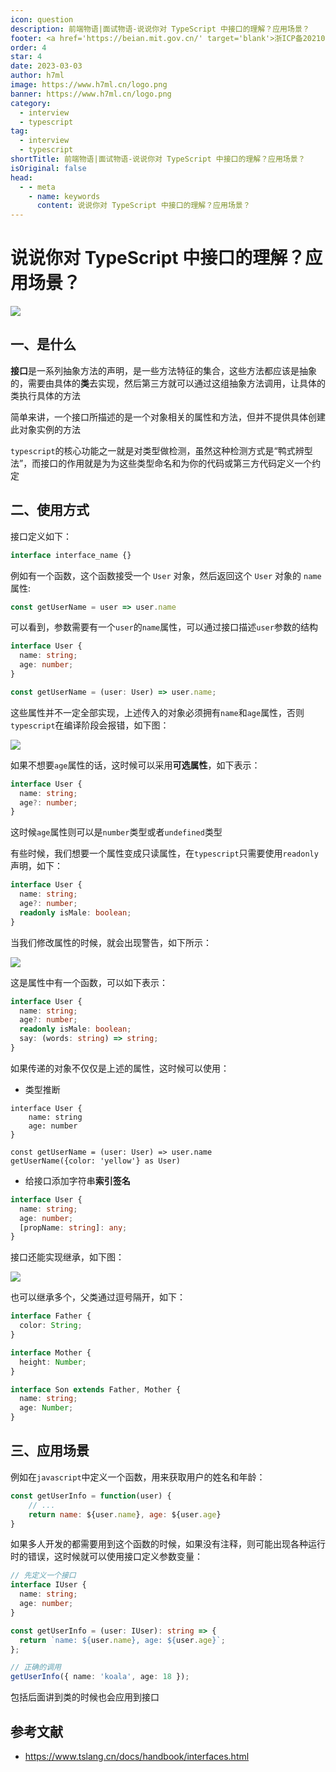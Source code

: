 ```yaml
---
icon: question
description: 前端物语|面试物语-说说你对 TypeScript 中接口的理解？应用场景？
footer: <a href='https://beian.mit.gov.cn/' target='blank'>浙ICP备2021037683号-2</a>说说你对 TypeScript 中接口的理解？应用场景？
order: 4
star: 4
date: 2023-03-03
author: h7ml
image: https://www.h7ml.cn/logo.png
banner: https://www.h7ml.cn/logo.png
category:
  - interview
  - typescript
tag:
  - interview
  - typescript
shortTitle: 前端物语|面试物语-说说你对 TypeScript 中接口的理解？应用场景？
isOriginal: false
head:
  - - meta
    - name: keywords
      content: 说说你对 TypeScript 中接口的理解？应用场景？
---
```


# 说说你对 TypeScript 中接口的理解？应用场景？

![](https://nakoruru.h7ml.cn/httpproxy/static.5ibug.net/vitepress/assets/images/interview/193389b0-0b2b-11ec-8e64-91fdec0f05a1.png)

## 一、是什么

**接口**是一系列抽象方法的声明，是一些方法特征的集合，这些方法都应该是抽象的，需要由具体的**类**去实现，然后第三方就可以通过这组抽象方法调用，让具体的类执行具体的方法

简单来讲，一个接口所描述的是一个对象相关的属性和方法，但并不提供具体创建此对象实例的方法

`typescript`的核心功能之一就是对类型做检测，虽然这种检测方式是“鸭式辨型法”，而接口的作用就是为为这些类型命名和为你的代码或第三方代码定义一个约定

## 二、使用方式

接口定义如下：

```ts
interface interface_name {}
```

例如有一个函数，这个函数接受一个 `User` 对象，然后返回这个 `User` 对象的 `name` 属性:

```ts
const getUserName = user => user.name
```

可以看到，参数需要有一个`user`的`name`属性，可以通过接口描述`user`参数的结构

```ts
interface User {
  name: string;
  age: number;
}

const getUserName = (user: User) => user.name;
```

这些属性并不一定全部实现，上述传入的对象必须拥有`name`和`age`属性，否则`typescript`在编译阶段会报错，如下图：

![](https://nakoruru.h7ml.cn/httpproxy/static.5ibug.net/vitepress/assets/images/interview/25d3a790-0b2b-11ec-a752-75723a64e8f5.png)

如果不想要`age`属性的话，这时候可以采用**可选属性**，如下表示：

```ts
interface User {
  name: string;
  age?: number;
}
```

这时候`age`属性则可以是`number`类型或者`undefined`类型

有些时候，我们想要一个属性变成只读属性，在`typescript`只需要使用`readonly`声明，如下：

```ts
interface User {
  name: string;
  age?: number;
  readonly isMale: boolean;
}
```

当我们修改属性的时候，就会出现警告，如下所示：

![](https://nakoruru.h7ml.cn/httpproxy/static.5ibug.net/vitepress/assets/images/interview/2f6d3c30-0b2b-11ec-8e64-91fdec0f05a1.png)

这是属性中有一个函数，可以如下表示：

```ts
interface User {
  name: string;
  age?: number;
  readonly isMale: boolean;
  say: (words: string) => string;
}
```

如果传递的对象不仅仅是上述的属性，这时候可以使用：

- 类型推断

```
interface User {
    name: string
    age: number
}

const getUserName = (user: User) => user.name
getUserName({color: 'yellow'} as User)
```

- 给接口添加字符串**索引签名**

```ts
interface User {
  name: string;
  age: number;
  [propName: string]: any;
}
```

接口还能实现继承，如下图：

![](https://nakoruru.h7ml.cn/httpproxy/static.5ibug.net/vitepress/assets/images/interview/38a41760-0b2b-11ec-8e64-91fdec0f05a1.png)

也可以继承多个，父类通过逗号隔开，如下：

```ts
interface Father {
  color: String;
}

interface Mother {
  height: Number;
}

interface Son extends Father, Mother {
  name: string;
  age: Number;
}
```

## 三、应用场景

例如在`javascript`中定义一个函数，用来获取用户的姓名和年龄：

```js
const getUserInfo = function(user) {
    // ...
    return name: ${user.name}, age: ${user.age}
}
```

如果多人开发的都需要用到这个函数的时候，如果没有注释，则可能出现各种运行时的错误，这时候就可以使用接口定义参数变量：

```ts
// 先定义一个接口
interface IUser {
  name: string;
  age: number;
}

const getUserInfo = (user: IUser): string => {
  return `name: ${user.name}, age: ${user.age}`;
};

// 正确的调用
getUserInfo({ name: 'koala', age: 18 });
```

包括后面讲到类的时候也会应用到接口

## 参考文献

- <https://www.tslang.cn/docs/handbook/interfaces.html>
